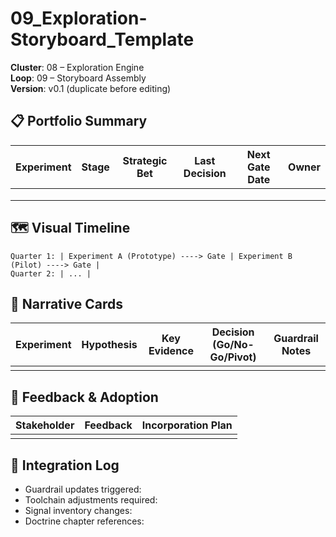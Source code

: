 # 09_Exploration-Storyboard_Template

**Cluster**: 08 – Exploration Engine  
**Loop**: 09 – Storyboard Assembly  
**Version**: v0.1 (duplicate before editing)

## 📋 Portfolio Summary

| Experiment | Stage | Strategic Bet | Last Decision | Next Gate Date | Owner |
| --- | --- | --- | --- | --- | --- |
|  |  |  |  |  |  |
|  |  |  |  |  |  |
|  |  |  |  |  |  |

## 🗺️ Visual Timeline

```text
Quarter 1: | Experiment A (Prototype) ----> Gate | Experiment B (Pilot) ----> Gate |
Quarter 2: | ... |
```

## 🎯 Narrative Cards

| Experiment | Hypothesis | Key Evidence | Decision (Go/No-Go/Pivot) | Guardrail Notes |
| --- | --- | --- | --- | --- |
|  |  |  |  |  |

## 🔁 Feedback & Adoption

| Stakeholder | Feedback | Incorporation Plan |
| --- | --- | --- |
|  |  |  |

## 🧵 Integration Log

- Guardrail updates triggered:
- Toolchain adjustments required:
- Signal inventory changes:
- Doctrine chapter references:
